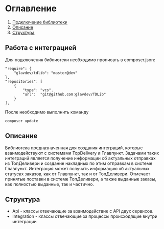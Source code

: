 # Оглавление
1. [Подключение библиотеки](#install)
2. [Описание](#description)
3. [Структура](#structure)

## Работа с интеграцией <a name="install"></a>
Для подключения библиотеки необходимо прописать в composer.json:
```
"require": {
    "glavdev/tdlib": "master@dev"
},
"repositories": [
    {
        "type": "vcs",
        "url":  "git@github.com:glavdev/TDLib"
    }
],
```
После необходимо выполнить команду
```
composer update
```


## Описание <a name="description"></a>
Библиотека предназначенная для создания интеграций, которые взаимодействуют с системами TopDelivery и Главпункт.
Задачами таких интеграций является получение информации об актуальных отправках из ТопДеливери и создание накладных
по этим отправкам в системе Главпункт. Интеграция может получать информацию об актуальных статусах заказов, как от
Главпункт, так и от ТопДеливери. Отмечает принятые поставки в системе ТопДеливери, а также выданные заказы, как
полностью выданные, так и частично.

## Структура <a name="structure"></a>
* Api - классы отвечающие за взаимодействие с API двух сервисов.
* Integration - классы отвечающие за процессы происходящие внутри интеграции